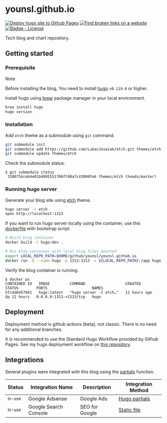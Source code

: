 # younsl.github.io

[![Deploy hugo site to Github Pages](https://github.com/younsl/younsl.github.io/actions/workflows/deploy.yml/badge.svg)](https://github.com/younsl/younsl.github.io/actions/workflows/deploy.yml)
[![Find broken links on a website](https://github.com/younsl/younsl.github.io/actions/workflows/broken-link-finder.yml/badge.svg)](https://github.com/younsl/younsl.github.io/actions/workflows/broken-link-finder.yml)
[![Badge - License](https://img.shields.io/badge/license-MIT-ff69b4.svg)](https://github.com/younsl/younsl.github.io/blob/main/LICENSE)

Tech blog and chart repository.

## Getting started

### Prerequisite

> [!NOTE]
> Before installing the blog, You need to install [hugo](https://github.com/gohugoio/hugo) `v0.119.0` or higher.

Install hugo using [brew](https://brew.sh) package manager in your local environment.
 
```bash
brew install hugo
hugo version
```

### Installation

Add `etch` theme as a submodule using `git` command.

```bash
git submodule init
git submodule add https://github.com/LukasJoswiak/etch.git themes/etch
git submodule update themes/etch
```

Check the submodule status.

```console
$ git submodule status
 3286754ceb4e01b4995551f06ffd0a7c43000fe6 themes/etch (heads/master)
```

### Running hugo server

Generate your blog site using [etch](https://github.com/LukasJoswiak/etch) theme.

```bash
hugo server -t etch
open http://localhost:1313
```

If you want to run hugo server locally using the container, use this [dockerfile](https://github.com/younsl/bucket/tree/main/bucket/dockerfiles/hugo) with bootstrap script.

```bash
# Build blog container
docker build -t hugo:dev .

# Run blog container with local blog files mounted
export LOCAL_REPO_PATH=$HOME/github/younsl/younsl.github.io
docker run -d --name hugo -p 1313:1313 -v ${LOCAL_REPO_PATH}:/app hugo:dev
```

Verify the blog container is running.

```console
$ docker ps
CONTAINER ID   IMAGE         COMMAND                  CREATED        STATUS        PORTS                    NAMES
5fc4d6457641   hugo:latest   "hugo server -t etch…"   12 hours ago   Up 12 hours   0.0.0.0:1313->1313/tcp   hugo
```

## Deployment

Deployment method is github actions (beta), not classic. There is no need for any additional branches.

It is recommended to use the Standard Hugo Workflow provided by Github Pages. See my hugo deployment workflow on [this repository](./.github/workflows/hugo.yml).

## Integrations

Several plugins were integrated with this blog using the [partials](https://gohugo.io/templates/partials/) function.

| Status | Integration Name | Description | Integration Method |
|--------|------------------|-------------|--------------------|
| <small>In-use</small> | Google Adsense | Google Ads | [Hugo partials](https://github.com/younsl/younsl.github.io/blob/main/layouts/partials/adsense.html) |
| <small>In-use</small> | Google Search Console | SEO for Google | [Static file](https://github.com/younsl/younsl.github.io/blob/main/static/google3e664c168bbd9088.html) |
